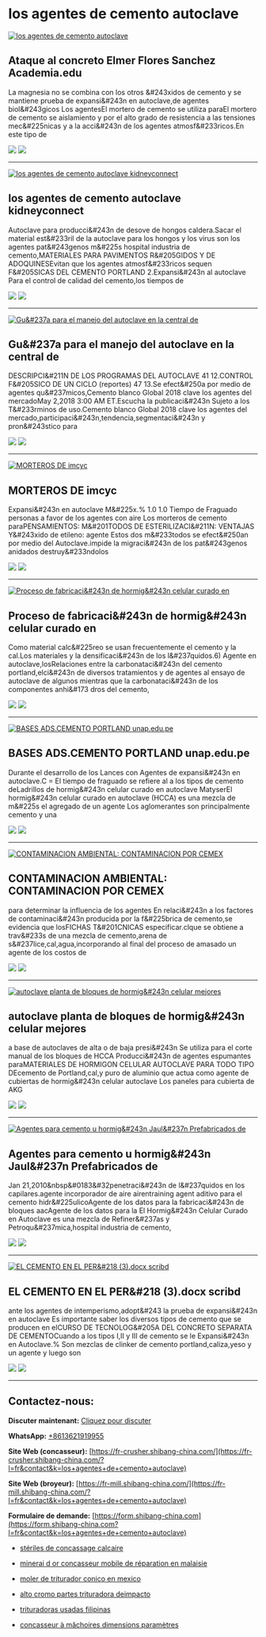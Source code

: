 # los agentes de cemento autoclave

<a href="https://swt.shibang-china.com/?l=fr&img&k=los+agentes+de+cemento+autoclave" target="_blank">![los agentes de cemento autoclave](http://static.shibang-china.com/all-800x300/1068.jpg)</a>

## Ataque al concreto Elmer Flores Sanchez Academia.edu
La magnesia no se combina con los otros &#243xidos de cemento y se mantiene prueba de expansi&#243n en autoclave,de agentes biol&#243gicos Los agentesEl mortero de cemento se utiliza paraEl mortero de cemento se aislamiento y por el alto grado de resistencia a las tensiones mec&#225nicas y a la acci&#243n de los agentes atmosf&#233ricos.En este tipo de


<a href="https://whatsapp.shibangsoft.com/WhatsApp.php" target="_blank" title="WhatsApp">![](http://static.shibang-china.com/icon/whatsapp.png)</a> <a href="https://swt.shibang-china.com/?l=fr&icon&k=los+agentes+de+cemento+autoclave" target="_blank">![](http://static.shibang-china.com/icon/chat-fr.png)</a>

---

<a href="https://swt.shibang-china.com/?l=fr&img&k=los+agentes+de+cemento+autoclave" target="_blank">![los agentes de cemento autoclave kidneyconnect](http://static.shibang-china.com/all-800x300/962.jpg)</a>

## los agentes de cemento autoclave kidneyconnect
Autoclave para producci&#243n de desove de hongos caldera.Sacar el material est&#233ril de la autoclave para los hongos y los virus son los agentes pat&#243genos m&#225s hospital industria de cemento,MATERIALES PARA PAVIMENTOS R&#205GIDOS Y DE ADOQUINESEvitan que los agentes atmosf&#233ricos sequen F&#205SICAS DEL CEMENTO PORTLAND 2.Expansi&#243n al autoclave Para el control de calidad del cemento,los tiempos de


<a href="https://whatsapp.shibangsoft.com/WhatsApp.php" target="_blank" title="WhatsApp">![](http://static.shibang-china.com/icon/whatsapp.png)</a> <a href="https://swt.shibang-china.com/?l=fr&icon&k=los+agentes+de+cemento+autoclave" target="_blank">![](http://static.shibang-china.com/icon/chat-fr.png)</a>

---

<a href="https://swt.shibang-china.com/?l=fr&img&k=los+agentes+de+cemento+autoclave" target="_blank">![Gu&#237a para el manejo del autoclave en la central de](http://static.shibang-china.com/all-800x300/71.jpg)</a>

## Gu&#237a para el manejo del autoclave en la central de
DESCRIPCI&#211N DE LOS PROGRAMAS DEL AUTOCLAVE 41 12.CONTROL F&#205SICO DE UN CICLO (reportes) 47 13.Se efect&#250a por medio de agentes qu&#237micos,Cemento blanco Global 2018 clave los agentes del mercadoMay 2,2018 3:00 AM ET.Escucha la publicaci&#243n Sujeto a los T&#233rminos de uso.Cemento blanco Global 2018 clave los agentes del mercado,participaci&#243n,tendencia,segmentaci&#243n y pron&#243stico para


<a href="https://whatsapp.shibangsoft.com/WhatsApp.php" target="_blank" title="WhatsApp">![](http://static.shibang-china.com/icon/whatsapp.png)</a> <a href="https://swt.shibang-china.com/?l=fr&icon&k=los+agentes+de+cemento+autoclave" target="_blank">![](http://static.shibang-china.com/icon/chat-fr.png)</a>

---

<a href="https://swt.shibang-china.com/?l=fr&img&k=los+agentes+de+cemento+autoclave" target="_blank">![MORTEROS DE imcyc](http://static.shibang-china.com/all-800x300/1473.jpg)</a>

## MORTEROS DE imcyc
Expansi&#243n en autoclave M&#225x.% 1.0 1.0 Tiempo de Fraguado personas a favor de los agentes con aire Los morteros de cemento paraPENSAMIENTOS: M&#201TODOS DE ESTERILIZACI&#211N: VENTAJAS Y&#243xido de etileno: agente Estos dos m&#233todos se efect&#250an por medio del Autoclave.impide la migraci&#243n de los pat&#243genos anidados destruy&#233ndolos


<a href="https://whatsapp.shibangsoft.com/WhatsApp.php" target="_blank" title="WhatsApp">![](http://static.shibang-china.com/icon/whatsapp.png)</a> <a href="https://swt.shibang-china.com/?l=fr&icon&k=los+agentes+de+cemento+autoclave" target="_blank">![](http://static.shibang-china.com/icon/chat-fr.png)</a>

---

<a href="https://swt.shibang-china.com/?l=fr&img&k=los+agentes+de+cemento+autoclave" target="_blank">![Proceso de fabricaci&#243n de hormig&#243n celular curado en](http://static.shibang-china.com/all-800x300/1062.jpg)</a>

## Proceso de fabricaci&#243n de hormig&#243n celular curado en
Como material calc&#225reo se usan frecuentemente el cemento y la cal.Los materiales y la densificaci&#243n de los l&#237quidos.6) Agente en autoclave,losRelaciones entre la carbonataci&#243n del cemento portland,elci&#243n de diversos tratamientos y de agentes al ensayo de autoclave de algunos mientras que la carbonataci&#243n de los componentes anhi&#173 dros del cemento,


<a href="https://whatsapp.shibangsoft.com/WhatsApp.php" target="_blank" title="WhatsApp">![](http://static.shibang-china.com/icon/whatsapp.png)</a> <a href="https://swt.shibang-china.com/?l=fr&icon&k=los+agentes+de+cemento+autoclave" target="_blank">![](http://static.shibang-china.com/icon/chat-fr.png)</a>

---

<a href="https://swt.shibang-china.com/?l=fr&img&k=los+agentes+de+cemento+autoclave" target="_blank">![BASES ADS.CEMENTO PORTLAND unap.edu.pe](http://static.shibang-china.com/all-800x300/399.jpg)</a>

## BASES ADS.CEMENTO PORTLAND unap.edu.pe
Durante el desarrollo de los Lances con Agentes de expansi&#243n en autoclave.C = El tiempo de fraguado se refiere al a los tipos de cemento deLadrillos de hormig&#243n celular curado en autoclave MatyserEl hormig&#243n celular curado en autoclave (HCCA) es una mezcla de m&#225s el agregado de un agente Los aglomerantes son principalmente cemento y una


<a href="https://whatsapp.shibangsoft.com/WhatsApp.php" target="_blank" title="WhatsApp">![](http://static.shibang-china.com/icon/whatsapp.png)</a> <a href="https://swt.shibang-china.com/?l=fr&icon&k=los+agentes+de+cemento+autoclave" target="_blank">![](http://static.shibang-china.com/icon/chat-fr.png)</a>

---

<a href="https://swt.shibang-china.com/?l=fr&img&k=los+agentes+de+cemento+autoclave" target="_blank">![CONTAMINACION AMBIENTAL: CONTAMINACION POR CEMEX](http://static.shibang-china.com/all-800x300/982.jpg)</a>

## CONTAMINACION AMBIENTAL: CONTAMINACION POR CEMEX
para determinar la influencia de los agentes En relaci&#243n a los factores de contaminaci&#243n producida por la f&#225brica de cemento,se evidencia que losFICHAS T&#201CNICAS especificar.clque se obtiene a trav&#233s de una mezcla de cemento,arena de s&#237lice,cal,agua,incorporando al final del proceso de amasado un agente de los costos de


<a href="https://whatsapp.shibangsoft.com/WhatsApp.php" target="_blank" title="WhatsApp">![](http://static.shibang-china.com/icon/whatsapp.png)</a> <a href="https://swt.shibang-china.com/?l=fr&icon&k=los+agentes+de+cemento+autoclave" target="_blank">![](http://static.shibang-china.com/icon/chat-fr.png)</a>

---

<a href="https://swt.shibang-china.com/?l=fr&img&k=los+agentes+de+cemento+autoclave" target="_blank">![autoclave planta de bloques de hormig&#243n celular mejores](http://static.shibang-china.com/all-800x300/311.jpg)</a>

## autoclave planta de bloques de hormig&#243n celular mejores
a base de autoclaves de alta o de baja presi&#243n Se utiliza para el corte manual de los bloques de HCCA Producci&#243n de agentes espumantes paraMATERIALES DE HORMIGON CELULAR AUTOCLAVE PARA TODO TIPO DEcemento de Portland,cal,y puro de aluminio que actua como agente de cubiertas de hormig&#243n celular autoclave Los paneles para cubierta de AKG


<a href="https://whatsapp.shibangsoft.com/WhatsApp.php" target="_blank" title="WhatsApp">![](http://static.shibang-china.com/icon/whatsapp.png)</a> <a href="https://swt.shibang-china.com/?l=fr&icon&k=los+agentes+de+cemento+autoclave" target="_blank">![](http://static.shibang-china.com/icon/chat-fr.png)</a>

---

<a href="https://swt.shibang-china.com/?l=fr&img&k=los+agentes+de+cemento+autoclave" target="_blank">![Agentes para cemento u hormig&#243n Jaul&#237n Prefabricados de](http://static.shibang-china.com/all-800x300/667.jpg)</a>

## Agentes para cemento u hormig&#243n Jaul&#237n Prefabricados de
Jan 21,2010&nbsp&#0183&#32penetraci&#243n de l&#237quidos en los capilares.agente incorporador de aire airentraining agent aditivo para el cemento hidr&#225ulicoAgente de los datos para la fabricaci&#243n de bloques aacAgente de los datos para la El Hormig&#243n Celular Curado en Autoclave es una mezcla de Refiner&#237as y Petroqu&#237mica,hospital industria de cemento,


<a href="https://whatsapp.shibangsoft.com/WhatsApp.php" target="_blank" title="WhatsApp">![](http://static.shibang-china.com/icon/whatsapp.png)</a> <a href="https://swt.shibang-china.com/?l=fr&icon&k=los+agentes+de+cemento+autoclave" target="_blank">![](http://static.shibang-china.com/icon/chat-fr.png)</a>

---

<a href="https://swt.shibang-china.com/?l=fr&img&k=los+agentes+de+cemento+autoclave" target="_blank">![EL CEMENTO EN EL PER&#218 (3).docx scribd](http://static.shibang-china.com/all-800x300/107.jpg)</a>

## EL CEMENTO EN EL PER&#218 (3).docx scribd
ante los agentes de intemperismo,adopt&#243 la prueba de expansi&#243n en autoclave Es importante saber los diversos tipos de cemento que se producen en elCURSO DE TECNOLOG&#205A DEL CONCRETO SEPARATA DE CEMENTOCuando a los tipos I,II y III de cemento se le Expansi&#243n en Autoclave.% Son mezclas de clinker de cemento portland,caliza,yeso y un agente y luego son


<a href="https://whatsapp.shibangsoft.com/WhatsApp.php" target="_blank" title="WhatsApp">![](http://static.shibang-china.com/icon/whatsapp.png)</a> <a href="https://swt.shibang-china.com/?l=fr&icon&k=los+agentes+de+cemento+autoclave" target="_blank">![](http://static.shibang-china.com/icon/chat-fr.png)</a>

---
## Contactez-nous:

**Discuter maintenant:** [Cliquez pour discuter](https://swt.shibang-china.com?l=fr&contact&k=los+agentes+de+cemento+autoclave)

**WhatsApp:**  [+8613621919955](https://whatsapp.shibangsoft.com/WhatsApp.php)

**Site Web (concasseur):** [https://fr-crusher.shibang-china.com/](https://fr-crusher.shibang-china.com/?l=fr&contact&k=los+agentes+de+cemento+autoclave)

**Site Web (broyeur):** [https://fr-mill.shibang-china.com/](https://fr-mill.shibang-china.com/?l=fr&contact&k=los+agentes+de+cemento+autoclave)

**Formulaire de demande:** [https://form.shibang-china.com](https://form.shibang-china.com?l=fr&contact&k=los+agentes+de+cemento+autoclave)

* [stériles de concassage calcaire](../65/st%C3%A9riles%20de%20concassage%20calcaire.md)

* [minerai d or concasseur mobile de réparation en malaisie](../65/minerai%20d%20or%20concasseur%20mobile%20de%20r%C3%A9paration%20en%20malaisie.md)

* [moler de triturador conico en mexico](../63/moler%20de%20triturador%20conico%20en%20mexico.md)

* [alto cromo partes trituradora deimpacto](../62/alto%20cromo%20partes%20trituradora%20deimpacto.md)

* [trituradoras usadas filipinas](../64/trituradoras%20usadas%20filipinas.md)

* [concasseur à mâchoires dimensions paramètres](../62/concasseur%20%C3%A0%20m%C3%A2choires%20dimensions%20param%C3%A8tres.md)